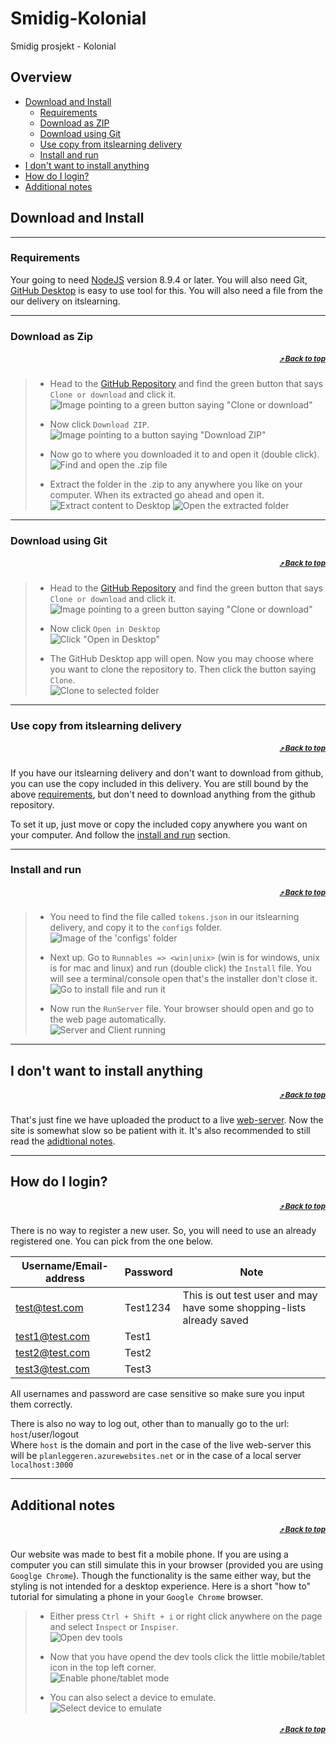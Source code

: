 # Smidig-Kolonial
Smidig prosjekt - Kolonial

## Overview
 - [Download and Install](#download_and_install)
   - [Requirements](#requirements)
   - [Download as ZIP](#download-as-zip)
   - [Download using Git](#download-using-git)
   - [Use copy from itslearning delivery](#Use-copy-from-itslearning-delivery)
   - [Install and run](#install-and-run)
 - [I don't want to install anything](#I-don-t-want-to-install-anything)
 - [How do I login?](#how-do-i-login-)
 - [Additional notes](#additional-notes)

## Download and Install

---

### Requirements

Your going to need [NodeJS](https://nodejs.org/en/ "NodeJS Home Page") version 8.9.4 or later. You will also need Git, [GitHub Desktop](https://desktop.github.com/ "GitHub Desktop Home Page") is easy to use tool for this. You will also need a file from the our delivery on itslearning.

---

### Download as Zip
##### <div align="right"><sub> [:arrow_heading_up: Back to top](#smidig-kolonial)</sub></div>

> - Head to the [GitHub Repository](https://github.com/Westerdals/PRO200-17-17) and find the green button that says `Clone or download` and click it.  
> ![Image pointing to a green button saying "Clone or download"](https://puu.sh/AEy1Q/21c444b9f3.png)
>
> - Now click `Download ZIP`.  
> ![Image pointing to a button saying "Download ZIP"](https://puu.sh/AEy78/328a0dd9c2.png)
>
> - Now go to where you downloaded it to and open it (double click).  
> ![Find and open the .zip file](https://puu.sh/AEygE/e4aa323052.png)
>
> - Extract the folder in the .zip to any anywhere you like on your computer. When its extracted go ahead and open it.  
> ![Extract content to Desktop](https://puu.sh/AEyl7/0361b15157.png)
> ![Open the extracted folder](https://puu.sh/AEyrN/8cc79a65e2.png)
>

---

### Download using Git
##### <div align="right"><sub> [:arrow_heading_up: Back to top](#smidig-kolonial)</sub></div>

> - Head to the [GitHub Repository](https://github.com/Westerdals/PRO200-17-17) and find the green button that says `Clone or download` and click it.  
> ![Image pointing to a green button saying "Clone or download"](https://puu.sh/AEy1Q/21c444b9f3.png)
>
> - Now click `Open in Desktop`  
> ![Click "Open in Desktop"](https://puu.sh/AEzP1/bc0fe01a9c.png)
> 
> - The GitHub Desktop app will open. Now you may choose where you want to clone the repository to. Then click the button saying `Clone`.  
> ![Clone to selected folder](https://puu.sh/AEA1s/6f0596cd68.png)
>

---

### Use copy from itslearning delivery
##### <div align="right"><sub> [:arrow_heading_up: Back to top](#smidig-kolonial)</sub></div>

If you have our itslearning delivery and don't want to download from github, you can use the copy included in this delivery. You are still bound by the above [requirements](#requirements), but don't need to download anything from the github repository.

To set it up, just move or copy the included copy anywhere you want on your computer. And follow the [install and run](#install-and-run--arrow_heading_up-back-to-top) section.

---

### Install and run
##### <div align="right"><sub> [:arrow_heading_up: Back to top](#smidig-kolonial)</sub></div>

> - You need to find the file called `tokens.json` in our itslearning delivery, and copy it to the `configs` folder.  
> ![Image of the 'configs' folder](https://puu.sh/AEA83/0d587ad047.png)
>
> - Next up. Go to `Runnables => <win|unix>` (win is for windows, unix is for mac and linux) and run (double click) the `Install` file. You will see a terminal/console open that's the installer don't close it.  
> ![Go to install file and run it](https://puu.sh/AEySf/bcaff6458b.png)
>
> - Now run the `RunServer` file. Your browser should open and go to the web page automatically.  
> ![Server and Client running](https://puu.sh/AEzGM/f0d4ade7c7.png)
>

---

## I don't want to install anything
##### <div align="right"><sub> [:arrow_heading_up: Back to top](#smidig-kolonial)</sub></div>

That's just fine we have uploaded the product to a live [web-server](https://planleggeren.azurewebsites.net/). Now the site is somewhat slow so be patient with it. It's also recommended to still read the [adidtional notes](#additional-notes).

---

## How do I login?
##### <div align="right"><sub> [:arrow_heading_up: Back to top](#smidig-kolonial)</sub></div>

There is no way to register a new user. So, you will need to use an already registered one. You can pick from the one below.

| Username/Email-address | Password | Note |
|------------------------|----------|------|
| test@test.com          | Test1234 | This is out test user and may have some shopping-lists already saved |
| test1@test.com         | Test1    |      |
| test2@test.com         | Test2    |      |
| test3@test.com         | Test3    |      |

All usernames and password are case sensitive so make sure you input them correctly.

There is also no way to log out, other than to manually go to the url:   
`host`/user/logout   
Where `host` is the domain and port in the case of the live web-server this will be `planleggeren.azurewebsites.net` or in the case of a local server `localhost:3000`  

---

## Additional notes
##### <div align="right"><sub> [:arrow_heading_up: Back to top](#smidig-kolonial)</sub></div>

Our website was made to best fit a mobile phone. If you are using a computer you can still simulate this in your browser (provided you are using `Googlge Chrome`). Though the functionality is the same either way, but the styling is not intended for a desktop experience. Here is a short "how to" tutorial for simulating a phone in your `Google Chrome` browser.  

> - Either press `Ctrl + Shift + i` or right click anywhere on the page and select `Inspect` or `Inspiser`.  
> ![Open dev tools](https://puu.sh/AEApU/9707061859.png)
>
> - Now that you have opend the dev tools click the little mobile/tablet icon in the top left corner.  
> ![Enable phone/tablet mode](https://puu.sh/AEAtq/24e5a69646.png)
>
> - You can also select a device to emulate.  
> ![Select device to emulate](https://puu.sh/AEAxT/da3276e37d.png)

##### <div align="right"><sub>[:arrow_heading_up: Back to top](#smidig-kolonial)</sub></div>